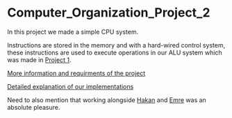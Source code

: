 # Computer_Organization_Project_2
In this project we made a simple CPU system. 

Instructions are stored in the memory and with a hard-wired control system, these instructions are used to execute operations in our ALU system which was made in [Project 1](https://github.com/mymermer/Computer_Organization_Project_1).

[More information and requirments of the project](CORG_Project_2_Requirments.pdf)

[Detailed explanation of our implementations](report/main.pdf)

Need to also mention that working alongside [Hakan](https://github.com/Hakan-Duran) and [Emre](https://github.com/emre-camlica) was an absolute pleasure. 
